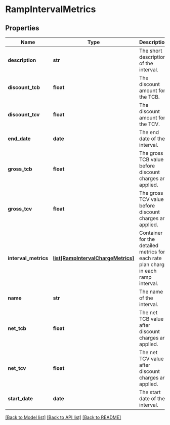 # RampIntervalMetrics

## Properties
Name | Type | Description | Notes
------------ | ------------- | ------------- | -------------
**description** | **str** | The short description of the interval. | [optional] 
**discount_tcb** | **float** | The discount amount for the TCB. | [optional] 
**discount_tcv** | **float** | The discount amount for the TCV. | [optional] 
**end_date** | **date** | The end date of the interval. | [optional] 
**gross_tcb** | **float** | The gross TCB value before discount charges are applied. | [optional] 
**gross_tcv** | **float** | The gross TCV value before discount charges are applied. | [optional] 
**interval_metrics** | [**list[RampIntervalChargeMetrics]**](RampIntervalChargeMetrics.md) | Container for the detailed metrics for each rate plan charge in each ramp interval. | [optional] 
**name** | **str** | The name of the interval. | [optional] 
**net_tcb** | **float** | The net TCB value after discount charges are applied. | [optional] 
**net_tcv** | **float** | The net TCV value after discount charges are applied. | [optional] 
**start_date** | **date** | The start date of the interval. | [optional] 

[[Back to Model list]](../README.md#documentation-for-models) [[Back to API list]](../README.md#documentation-for-api-endpoints) [[Back to README]](../README.md)


